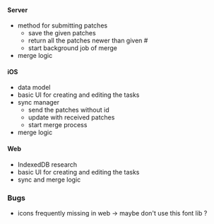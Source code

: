 #### Server
* method for submitting patches
	- save the given patches
	- return all the patches newer than given #
	- start background job of merge
* merge logic

#### iOS
* data model
* basic UI for creating and editing the tasks
* sync manager
	- send the patches without id
	- update with received patches
	- start merge process
* merge logic

#### Web
* IndexedDB research
* basic UI for creating and editing the tasks
* sync and merge logic

### Bugs
* icons frequently missing in web -> maybe don't use this font lib ?
